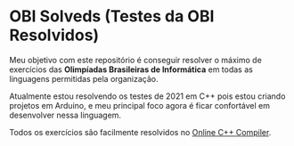 # OBI Solveds (Testes da OBI Resolvidos)
Meu objetivo com este repositório é conseguir resolver o máximo de exercícios das <b>Olimpíadas Brasileiras de Informática</b> em todas as linguagens permitidas pela organização.

Atualmente estou resolvendo os testes de 2021 em C++ pois estou criando projetos em Arduino, e meu principal foco agora é ficar confortável em desenvolver nessa linguagem.

Todos os exercícios são facilmente resolvidos no <a href="https://www.onlinegdb.com/online_c++_compiler" target="_blank">Online C++ Compiler</a>.
